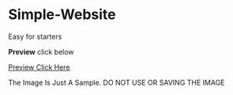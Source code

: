 # Simple-Website 
Easy for starters


**Preview** click below

<a class="button" href="https://test-web.ahmad05110.repl.co/">Preview Click Here</a>

The Image Is Just A Sample.
DO NOT USE OR SAVING THE IMAGE
